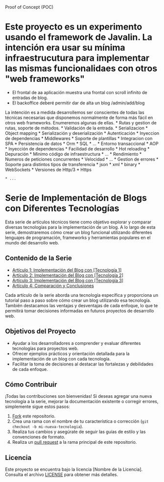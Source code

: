 Proof of Concept (POC) 

# Este proyecto es un experimento usando el framework de Javalin. La intención era usar su mínima infraestrucutura para implementar las mismas funcionalidaes con otros "web frameworks"

* El frontal de aa aplicación muestra una frontal con scroll infinito de entradas de blog.
* El backoffice deberé permitir dar de alta un blog /admin/add/blog 

La intención es a medida desarrollemos ser conscientes de todas las técnicas necesarias  que disponemos normalmente de forma más fácil en otros web frameworks. Enumeremos algunas de ellas.
    * Rutas y gestion de rutas, soporte de métodos.
    * Validación de la entrada.
    * Serializacion
    * Object mapping
      * Serialización y deserialización
    * Autenticación
    * Inyeccion de dependencias
    * Middlewares
    * Soporte de plantillas
    * Integracion con SPA
    * Persistencia de datos
      * Orm
      * SQL
      * ...
    * Entorno transaccional
      * AOP
    * Inyección de dependencias
    * Facilidad de desarrollo
      * Hot reloading
      * Depuración
      * Mínimo código de infraestructura
      * ...
    * Rendimiento
      * Numeros de peticiones concurrentes
      * Velocidad
      * ...
    * Gestion de errores
    * Soporte para distintos tipos de transferencia
      * json
      * xml
      * binary
    * WebSockets
    * Versiones de Http/3
    * Https

    * ...

# Serie de Implementación de Blogs con Diferentes Tecnologías

Esta serie de artículos técnicos tiene como objetivo explorar y comparar diversas tecnologías para la implementación de un blog. A lo largo de esta serie, demostraremos cómo crear un blog funcional utilizando diferentes lenguajes de programación, frameworks y herramientas populares en el mundo del desarrollo web.

## Contenido de la Serie

- [Artículo 1: Implementación del Blog con [Tecnología 1]](enlace-al-articulo-1.md)
- [Artículo 2: Implementación del Blog con [Tecnología 2]](enlace-al-articulo-2.md)
- [Artículo 3: Implementación del Blog con [Tecnología 3]](enlace-al-articulo-3.md)
- [Artículo 4: Comparación y Conclusiones](enlace-al-articulo-4.md)

Cada artículo de la serie aborda una tecnología específica y proporciona un tutorial paso a paso sobre cómo crear un blog utilizando esa tecnología. También destacamos las ventajas y desventajas de cada enfoque, lo que te permitirá tomar decisiones informadas en futuros proyectos de desarrollo web.

## Objetivos del Proyecto

- Ayudar a los desarrolladores a comprender y evaluar diferentes tecnologías para proyectos web.
- Ofrecer ejemplos prácticos y orientación detallada para la implementación de un blog con cada tecnología.
- Facilitar la toma de decisiones al destacar las fortalezas y debilidades de cada enfoque.

## Cómo Contribuir

¡Todas las contribuciones son bienvenidas! Si deseas agregar una nueva tecnología a la serie, mejorar la documentación existente o corregir errores, simplemente sigue estos pasos:

1. [Fork](https://github.com/tu-usuario/tu-fork) este repositorio.
2. Crea una rama con el nombre de tu característica o corrección (`git checkout -b mi-nueva-tecnologia`).
3. Realiza tus cambios y asegúrate de seguir las guías de estilo y las convenciones de formato.
4. Realiza un [pull request](https://github.com/tu-usuario/proyecto/pulls) a la rama principal de este repositorio.

## Licencia

Este proyecto se encuentra bajo la licencia [Nombre de la Licencia]. Consulta el archivo [LICENSE](LICENSE) para obtener más detalles.
